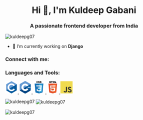 <h1 align="center">Hi 👋, I'm Kuldeep Gabani</h1>
<h3 align="center">A passionate frontend developer from India</h3>

<p align="left"> <img src="https://komarev.com/ghpvc/?username=kuldeepg07&label=Profile%20views&color=0e75b6&style=flat" alt="kuldeepg07" /> </p>

- 🔭 I’m currently working on **Django**

<h3 align="left">Connect with me:</h3>
<p align="left">
</p>

<h3 align="left">Languages and Tools:</h3>
<p align="left"> <a href="https://www.cprogramming.com/" target="_blank" rel="noreferrer"> <img src="https://raw.githubusercontent.com/devicons/devicon/master/icons/c/c-original.svg" alt="c" width="40" height="40"/> </a> <a href="https://www.w3schools.com/cpp/" target="_blank" rel="noreferrer"> <img src="https://raw.githubusercontent.com/devicons/devicon/master/icons/cplusplus/cplusplus-original.svg" alt="cplusplus" width="40" height="40"/> </a> <a href="https://www.w3schools.com/css/" target="_blank" rel="noreferrer"> <img src="https://raw.githubusercontent.com/devicons/devicon/master/icons/css3/css3-original-wordmark.svg" alt="css3" width="40" height="40"/> </a> <a href="https://www.w3.org/html/" target="_blank" rel="noreferrer"> <img src="https://raw.githubusercontent.com/devicons/devicon/master/icons/html5/html5-original-wordmark.svg" alt="html5" width="40" height="40"/> </a> <a href="https://developer.mozilla.org/en-US/docs/Web/JavaScript" target="_blank" rel="noreferrer"> <img src="https://raw.githubusercontent.com/devicons/devicon/master/icons/javascript/javascript-original.svg" alt="javascript" width="40" height="40"/> </a> </p>

<p><img align="left" src="https://github-readme-stats.vercel.app/api/top-langs?username=kuldeepg07&show_icons=true&locale=en&layout=compact" alt="kuldeepg07" /></p>

<p>&nbsp;<img align="center" src="https://github-readme-stats.vercel.app/api?username=kuldeepg07&show_icons=true&locale=en" alt="kuldeepg07" /></p>

<p><img align="center" src="https://github-readme-streak-stats.herokuapp.com/?user=kuldeepg07&" alt="kuldeepg07" /></p>

